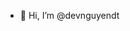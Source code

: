 - 👋 Hi, I’m @devnguyendt

<!---
devnguyendt/devnguyendt is a ✨ special ✨ repository because its `README.md` (this file) appears on your GitHub profile.
You can click the Preview link to take a look at your changes.
--->
